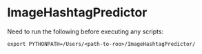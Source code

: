 # ImageHashtagPredictor

Need to run the following before executing any scripts:

```
export PYTHONPATH=/Users/<path-to-roo>/ImageHashtagPredictor/
```
